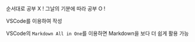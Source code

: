 순서대로 공부 X ! 그날의 기분에 따라 공부 O ! 

VSCode를 이용하여 작성  

VSCode의 `Markdown All in One`를 이용하면 Markdown을 보다 더 쉽게 활용 가능 
